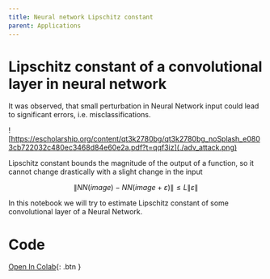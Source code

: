 ```yaml
---
title: Neural network Lipschitz constant
parent: Applications
---
```


# Lipschitz constant of a convolutional layer in neural network

It was observed, that small perturbation in Neural Network input could lead to significant errors, i.e. misclassifications.

![https://escholarship.org/content/qt3k2780bg/qt3k2780bg_noSplash_e0803cb722032c480ec3468d84e60e2a.pdf?t=qqf3iz](./adv_attack.png)

Lipschitz constant bounds the magnitude of the output of a function, so it cannot change drastically with a slight change in the input

$$
\|NN(image) - NN(image+\varepsilon)\| \leq L\|\varepsilon\|
$$

In this notebook we will try to estimate Lipschitz constant of some convolutional layer of a Neural Network.

# Code
[Open In Colab](https://colab.research.google.com/github/MerkulovDaniil/optim/blob/master/assets/Notebooks/Neural_Lipschitz.ipynb){: .btn }